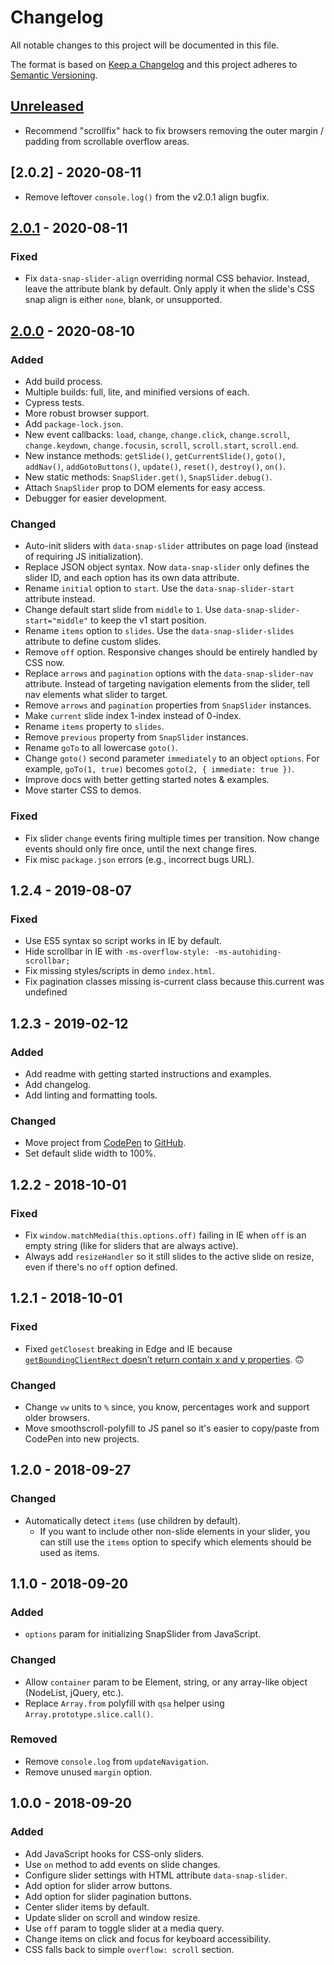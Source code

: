 # Changelog

All notable changes to this project will be documented in this file.

The format is based on [Keep a Changelog](https://keepachangelog.com/en/1.0.0/)
and this project adheres to [Semantic Versioning](https://semver.org/spec/v2.0.0.html).

## [Unreleased]

- Recommend "scrollfix" hack to fix browsers removing the outer margin / padding from scrollable overflow areas.

## [2.0.2] - 2020-08-11

- Remove leftover `console.log()` from the v2.0.1 align bugfix.

## [2.0.1] - 2020-08-11

### Fixed

- Fix `data-snap-slider-align` overriding normal CSS behavior. Instead, leave the attribute blank by default. Only apply it when the slide's CSS snap align is either `none`, blank, or unsupported.

## [2.0.0] - 2020-08-10

### Added

- Add build process.
- Multiple builds: full, lite, and minified versions of each.
- Cypress tests.
- More robust browser support.
- Add `package-lock.json`.
- New event callbacks: `load`, `change`, `change.click`, `change.scroll`, `change.keydown`, `change.focusin`, `scroll`, `scroll.start`, `scroll.end`.
- New instance methods: `getSlide()`, `getCurrentSlide()`, `goto()`, `addNav()`, `addGotoButtons()`, `update()`, `reset()`, `destroy()`, `on()`.
- New static methods: `SnapSlider.get()`, `SnapSlider.debug()`.
- Attach `SnapSlider` prop to DOM elements for easy access.
- Debugger for easier development.

### Changed

- Auto-init sliders with `data-snap-slider` attributes on page load (instead of requiring JS initialization).
- Replace JSON object syntax. Now `data-snap-slider` only defines the slider ID, and each option has its own data attribute.
- Rename `initial` option to `start`. Use the `data-snap-slider-start` attribute instead.
- Change default start slide from `middle` to `1`. Use `data-snap-slider-start="middle"` to keep the v1 start position.
- Rename `items` option to `slides`. Use the `data-snap-slider-slides` attribute to define custom slides.
- Remove `off` option. Responsive changes should be entirely handled by CSS now.
- Replace `arrows` and `pagination` options with the `data-snap-slider-nav` attribute. Instead of targeting navigation elements from the slider, tell nav elements what slider to target.
- Remove `arrows` and `pagination` properties from `SnapSlider` instances.
- Make `current` slide index 1-index instead of 0-index.
- Rename `items` property to `slides`.
- Remove `previous` property from `SnapSlider` instances.
- Rename `goTo` to all lowercase `goto()`.
- Change `goto()` second parameter `immediately` to an object `options`. For example, `goTo(1, true)` becomes `goto(2, { immediate: true })`.
- Improve docs with better getting started notes & examples.
- Move starter CSS to demos.

### Fixed

- Fix slider `change` events firing multiple times per transition. Now change events should only fire once, until the next change fires.
- Fix misc `package.json` errors (e.g., incorrect bugs URL).

## 1.2.4 - 2019-08-07

### Fixed

- Use ES5 syntax so script works in IE by default.
- Hide scrollbar in IE with `-ms-overflow-style: -ms-autohiding-scrollbar;`
- Fix missing styles/scripts in demo `index.html`.
- Fix pagination classes missing is-current class because this.current was undefined

## 1.2.3 - 2019-02-12

### Added

- Add readme with getting started instructions and examples.
- Add changelog.
- Add linting and formatting tools.

### Changed

- Move project from [CodePen](https://codepen.io/tannerhodges/pen/pKeqbj?editors=0010) to [GitHub](https://github.com/tannerhodges/snap-slider).
- Set default slide width to 100%.

## 1.2.2 - 2018-10-01

### Fixed

- Fix `window.matchMedia(this.options.off)` failing in IE when `off` is an empty string (like for sliders that are always active).
- Always add `resizeHandler` so it still slides to the active slide on resize, even if there's no `off` option defined.

## 1.2.1 - 2018-10-01

### Fixed

- Fixed `getClosest` breaking in Edge and IE because [`getBoundingClientRect` doesn’t return contain x and y properties](https://developer.mozilla.org/en-US/docs/Web/API/Element/getBoundingClientRect#Browser_compatibility). 🙃

### Changed

- Change `vw` units to `%` since, you know, percentages work and support older browsers.
- Move smoothscroll-polyfill to JS panel so it's easier to copy/paste from CodePen into new projects.

## 1.2.0 - 2018-09-27

### Changed

- Automatically detect `items` (use children by default).
    - If you want to include other non-slide elements in your slider, you can still use the `items` option to specify which elements should be used as items.

## 1.1.0 - 2018-09-20

### Added

- `options` param for initializing SnapSlider from JavaScript.

### Changed

- Allow `container` param to be Element, string, or any array-like object (NodeList, jQuery, etc.).
- Replace `Array.from` polyfill with `qsa` helper using `Array.prototype.slice.call()`.

### Removed

- Remove `console.log` from `updateNavigation`.
- Remove unused `margin` option.

## 1.0.0 - 2018-09-20

### Added

- Add JavaScript hooks for CSS-only sliders.
- Use `on` method to add events on slide changes.
- Configure slider settings with HTML attribute `data-snap-slider`.
- Add option for slider arrow buttons.
- Add option for slider pagination buttons.
- Center slider items by default.
- Update slider on scroll and window resize.
- Use `off` param to toggle slider at a media query.
- Change items on click and focus for keyboard accessibility.
- CSS falls back to simple `overflow: scroll` section.

[Unreleased]: https://github.com/tannerhodges/snap-slider/compare/v2.0.1...HEAD
[2.0.1]: https://github.com/tannerhodges/snap-slider/compare/v2.0.0...v2.0.1
[2.0.0]: https://github.com/tannerhodges/snap-slider/releases/tag/v2.0.0
